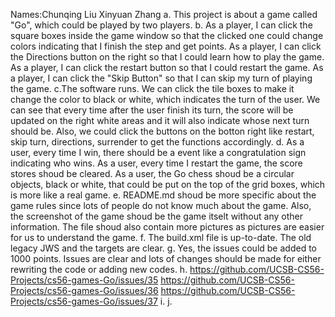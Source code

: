 Names:Chunqing Liu	Xinyuan Zhang
a. This project is about a game called "Go", which could be played by two players.
b. As a player, I can click the square boxes inside the game window so that the clicked one could change colors indicating that I finish the step and get points. As a player, I can click the Directions button on the right so that I could learn how to play the game. As a player, I can click the restart button so that I could restart the game. As a player, I can click the "Skip Button" so that I can skip my turn of playing the game.
c.The software runs. We can click the tile boxes to make it change the color to black or white, which indicates the turn of the user. We can see that every time after the user finish its turn, the score will be updated on the right white areas and it will also indicate whose next turn should be. Also, we could click the buttons on the botton right like restart, skip turn, directions, surrender to get the functions accordingly.
d. As a user, every time I win, there should be a event like a congratulation sign indicating who wins. As a user, every time I restart the game, the score stores shoud be cleared. As a user, the Go chess shoud be a circular objects, black or white, that could be put on the top of the grid boxes, which is more like a real game.
e. README.md shoud be more specific about the game rules since lots of people do not know much about the game. Also, the screenshot of the game shoud be the game itselt without any other information. The file shoud also contain more pictures as pictures are easier for us to understand the game.
f. The build.xml file is up-to-date. The old legacy JWS and the targets are clear.
g. Yes, the issues could be added to 1000 points. Issues are clear and lots of changes should be made for either rewriting the code or adding new codes.
h. https://github.com/UCSB-CS56-Projects/cs56-games-Go/issues/35
   https://github.com/UCSB-CS56-Projects/cs56-games-Go/issues/36
   https://github.com/UCSB-CS56-Projects/cs56-games-Go/issues/37
i.
j.
